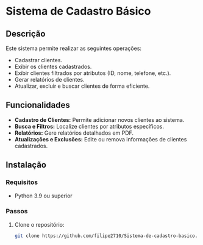 # Sistema de Cadastro Básico

## Descrição

Este sistema permite realizar as seguintes operações:

- Cadastrar clientes.
- Exibir os clientes cadastrados.
- Exibir clientes filtrados por atributos (ID, nome, telefone, etc.).
- Gerar relatórios de clientes.
- Atualizar, excluir e buscar clientes de forma eficiente.

## Funcionalidades

- **Cadastro de Clientes:** Permite adicionar novos clientes ao sistema.
- **Busca e Filtros:** Localize clientes por atributos específicos.
- **Relatórios:** Gere relatórios detalhados em PDF.
- **Atualizações e Exclusões:** Edite ou remova informações de clientes cadastrados.

## Instalação

### Requisitos

- Python 3.9 ou superior

### Passos

1. Clone o repositório:
   ```bash
   git clone https://github.com/filipe2710/Sistema-de-cadastro-basico.git
   ```
